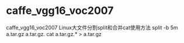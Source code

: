 # caffe_vgg16_voc2007
caffe_vgg16_voc2007
Linux大文件分割split和合并cat使用方法
split -b 5m a.tar.gz a.tar.gz.
cat a.tar.gz.* &gt; a.tar.gz
